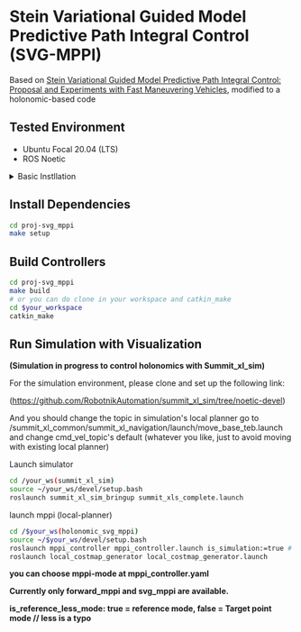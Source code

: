 
# Stein Variational Guided Model Predictive Path Integral Control (SVG-MPPI)

Based on [Stein Variational Guided Model Predictive Path Integral Control: Proposal and Experiments with Fast Maneuvering Vehicles](https://arxiv.org/abs/2309.11040), modified to a holonomic-based code

## Tested Environment

- Ubuntu Focal 20.04 (LTS)
- ROS Noetic

<details>
<summary>Basic Instllation</summary>

## Install ROS noetic
[Installation guide](http://wiki.ros.org/noetic/Installation/Ubuntu)

```bash
# Set up your computer to accept software from packages.ros.org
sudo sh -c 'echo "deb http://packages.ros.org/ros/ubuntu $(lsb_release -sc) main" > /etc/apt/sources.list.d/ros-latest.list'

# Set up your keys
sudo apt install -y curl # if you haven't already installed curl
curl -s https://raw.githubusercontent.com/ros/rosdistro/master/ros.asc | sudo apt-key add -
sudo apt update

# install ROS
sudo apt install -y ros-noetic-desktop-full

# Install other tools 
sudo apt install python3-osrf-pycommon python3-catkin-tools
```

## Install Docker
[Installation guide](https://docs.docker.com/engine/install/ubuntu/#install-using-the-repository)

```bash
# Install from get.docker.com
curl -fsSL https://get.docker.com -o get-docker.sh
sudo sh get-docker.sh
sudo groupadd docker
sudo usermod -aG docker $USER
```

</details>

## Install Dependencies

```bash
cd proj-svg_mppi
make setup
```

## Build Controllers

```bash
cd proj-svg_mppi
make build
# or you can do clone in your workspace and catkin_make
cd $your_workspace
catkin_make
```


## Run Simulation with Visualization
**(Simulation in progress to control holonomics with Summit_xl_sim)**

For the simulation environment, please clone and set up the following link:

(https://github.com/RobotnikAutomation/summit_xl_sim/tree/noetic-devel)

And you should change the topic in simulation's local planner
go to /summit_xl_common/summit_xl_navigation/launch/move_base_teb.launch
and change cmd_vel_topic's default (whatever you like, just to avoid moving with existing local planner)

Launch simulator
```bash
cd /your_ws(summit_xl_sim)
source ~/your_ws/devel/setup.bash
roslaunch summit_xl_sim_bringup summit_xls_complete.launch
```

launch mppi (local-planner)
```bash
cd /$your_ws(holonomic_svg_mppi)
source ~/$your_ws/devel/setup.bash
roslaunch mppi_controller mppi_controller.launch is_simulation:=true # is_simulation:=true for launch trigger
roslaunch local_costmap_generator local_costmap_generator.launch

```

**you can choose mppi-mode at mppi_controller.yaml**

**Currently only forward_mppi and svg_mppi are available.**

**is_reference_less_mode: true = reference mode, false = Target point mode // less is a typo**
